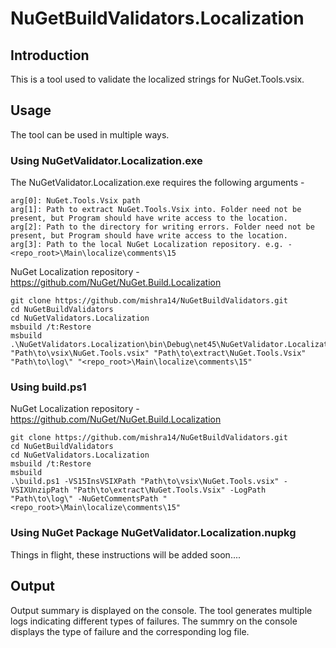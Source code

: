 # NuGetBuildValidators.Localization

## Introduction

This is a tool used to validate the localized strings for NuGet.Tools.vsix.


## Usage

The tool can be used in multiple ways.

### Using NuGetValidator.Localization.exe

The NuGetValidator.Localization.exe requires the following arguments - 

```
arg[0]: NuGet.Tools.Vsix path
arg[1]: Path to extract NuGet.Tools.Vsix into. Folder need not be present, but Program should have write access to the location.
arg[2]: Path to the directory for writing errors. Folder need not be present, but Program should have write access to the location.
arg[3]: Path to the local NuGet Localization repository. e.g. - <repo_root>\Main\localize\comments\15
```
NuGet Localization repository - https://github.com/NuGet/NuGet.Build.Localization

```
git clone https://github.com/mishra14/NuGetBuildValidators.git
cd NuGetBuildValidators
cd NuGetValidators.Localization
msbuild /t:Restore
msbuild
.\NuGetValidators.Localization\bin\Debug\net45\NuGetValidator.Localization.exe "Path\to\vsix\NuGet.Tools.vsix" "Path\to\extract\NuGet.Tools.Vsix" "Path\to\log\" "<repo_root>\Main\localize\comments\15"
```

### Using build.ps1

NuGet Localization repository - https://github.com/NuGet/NuGet.Build.Localization

```
git clone https://github.com/mishra14/NuGetBuildValidators.git
cd NuGetBuildValidators
cd NuGetValidators.Localization
msbuild /t:Restore
msbuild
.\build.ps1 -VS15InsVSIXPath "Path\to\vsix\NuGet.Tools.vsix" -VSIXUnzipPath "Path\to\extract\NuGet.Tools.Vsix" -LogPath "Path\to\log\" -NuGetCommentsPath "<repo_root>\Main\localize\comments\15"
```

### Using NuGet Package NuGetValidator.Localization.nupkg

Things in flight, these instructions will be added soon....

## Output

Output summary is displayed on the console. The tool generates multiple logs indicating different types of failures. The summry on the console displays the type of failure and the corresponding log file.
